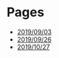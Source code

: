 # Pages

- [2019/09/03](https://masaxsuzu.github.io/posts/2019/09/03)
- [2019/09/26](https://masaxsuzu.github.io/posts/2019/09/26)
- [2019/10/27](https://masaxsuzu.github.io/posts/2019/10/27)
